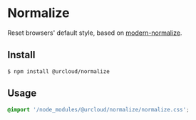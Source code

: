 # Normalize

Reset browsers' default style, based on [modern-normalize](https://github.com/sindresorhus/modern-normalize).

## Install

```command
$ npm install @urcloud/normalize
```

## Usage

```css
@import '/node_modules/@urcloud/normalize/normalize.css';
```

